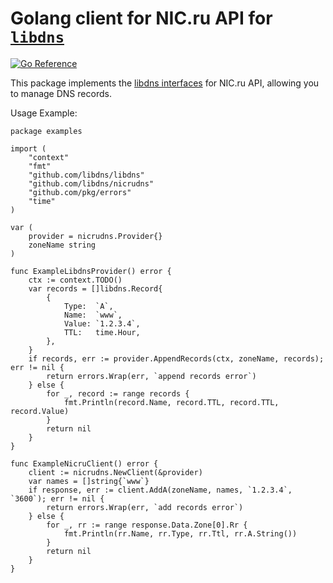Golang client for NIC.ru API for [`libdns`](https://github.com/libdns/libdns)
=======================

[![Go Reference](https://pkg.go.dev/badge/test.svg)](https://pkg.go.dev/github.com/libdns/TODO:PROVIDER_NAME)

This package implements the [libdns interfaces](https://github.com/libdns/libdns) for NIC.ru API, allowing you to manage DNS records.

Usage Example:
```
package examples

import (
	"context"
	"fmt"
	"github.com/libdns/libdns"
	"github.com/libdns/nicrudns"
	"github.com/pkg/errors"
	"time"
)

var (
	provider = nicrudns.Provider{}
	zoneName string
)

func ExampleLibdnsProvider() error {
	ctx := context.TODO()
	var records = []libdns.Record{
		{
			Type:  `A`,
			Name:  `www`,
			Value: `1.2.3.4`,
			TTL:   time.Hour,
		},
	}
	if records, err := provider.AppendRecords(ctx, zoneName, records); err != nil {
		return errors.Wrap(err, `append records error`)
	} else {
		for _, record := range records {
			fmt.Println(record.Name, record.TTL, record.TTL, record.Value)
		}
		return nil
	}
}

func ExampleNicruClient() error {
	client := nicrudns.NewClient(&provider)
	var names = []string{`www`}
	if response, err := client.AddA(zoneName, names, `1.2.3.4`, `3600`); err != nil {
		return errors.Wrap(err, `add records error`)
	} else {
		for _, rr := range response.Data.Zone[0].Rr {
			fmt.Println(rr.Name, rr.Type, rr.Ttl, rr.A.String())
		}
		return nil
	}
}
```
